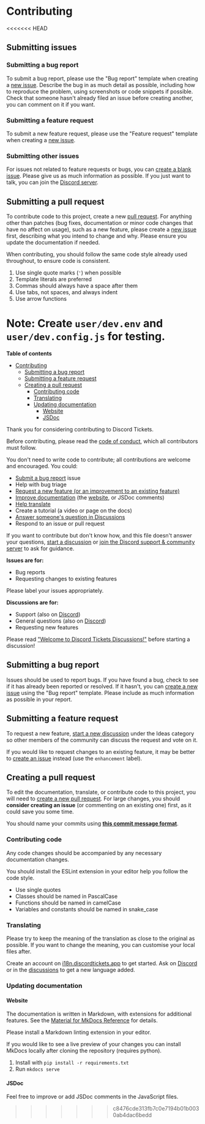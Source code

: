 # Contributing

<<<<<<< HEAD
## Submitting issues

### Submitting a bug report

To submit a bug report, please use the "Bug report" template when creating a [new issue](https://github.com/eartharoid/DiscordTickets/issues/new/choose). Describe the bug in as much detail as possible, including how to reproduce the problem, using screenshots or code snippets if possible. Check that someone hasn't already filed an issue before creating another, you can comment on it if you want.

### Submitting a feature request

To submit a new feature request, please use the "Feature request" template when creating a [new issue](https://github.com/eartharoid/DiscordTickets/issues/new/choose).

### Submitting other issues

For issues not related to feature requests or bugs, you can [create a blank issue](https://github.com/eartharoid/DiscordTickets/issues/new). Please give us as much information as possible. If you just want to talk, you can join the [Discord server](https://github.com/eartharoid/DiscordTickets#support).

## Submitting a pull request

To contribute code to this project, create a new [pull request](https://github.com/eartharoid/DiscordTickets/pulls). For anything other than patches (bug fixes, documentation or minor code changes that have no affect on usage), such as a new feature, please create a  [new issue](https://github.com/eartharoid/DiscordTickets/issues/new/choose) first, describing what you intend to change and why. Please ensure you update the documentation if needed.

When contributing, you should follow the same code style already used throughout, to ensure code is consistent.

1. Use single quote marks (`'`) when possible
2. Template literals are preferred
3. Commas should always have a space after them
4. Use tabs, not spaces, and always indent
5. Use arrow functions

**Note**: Create `user/dev.env` and `user/dev.config.js` for testing.
=======
**Table of contents**

- [Contributing](#contributing)
	- [Submitting a bug report](#submitting-a-bug-report)
	- [Submitting a feature request](#submitting-a-feature-request)
	- [Creating a pull request](#creating-a-pull-request)
		- [Contributing code](#contributing-code)
		- [Translating](#translating)
		- [Updating documentation](#updating-documentation)
			- [Website](#website)
			- [JSDoc](#jsdoc)

Thank you for considering contributing to Discord Tickets.

Before contributing, please read the [code of conduct](CODE_OF_CONDUCT.md), which all contributors must follow.

You don't need to write code to contribute; all contributions are welcome and encouraged. You could:

- [Submit a bug report](#submitting-a-bug-report) issue
- Help with bug triage
- [Request a new feature (or an improvement to an existing feature)](#submitting-a-feature-request)
- [Improve documentation](#updating-documentation) (the [website](https://discordtickets.app), or JSDoc comments)
- [Help translate](#translating)
- Create a tutorial (a video or page on the docs)
- [Answer someone's question in Discussions](https://github.com/discord-tickets/bot/discussions/categories/support-q-a?discussions_q=category%3A%22Support+%28Q%26A%29%22+is%3Aunanswered)
- Respond to an issue or pull request

If you want to contribute but don't know how, and this file doesn't answer your questions, [start a discussion](https://github.com/discord-tickets/bot/discussions/new) or [join the Discord support & community server](https://go.eartharoid.me/discord) to ask for guidance.

**Issues are for:**

- Bug reports
- Requesting changes to existing features

Please label your issues appropriately.

**Discussions are for:**

- Support (also on [Discord](https://go.eartharoid.me/discord))
- General questions (also on [Discord](https://go.eartharoid.me/discord))
- Requesting new features

Please read ["Welcome to Discord Tickets Discussions!"](https://github.com/discord-tickets/bot/discussions/77) before starting a discussion!

## Submitting a bug report

Issues should be used to report bugs. If you have found a bug, check to see if it has already been reported or resolved. If it hasn't, you can [create a new issue](https://github.com/discord-tickets/bot/issues/new/choose) using the "Bug report" template. Please include as much information as possible in your report.

## Submitting a feature request

To request a new feature, [start a new discussion](https://github.com/discord-tickets/bot/discussions/new?category=Ideas) under the Ideas category so other members of the community can discuss the request and vote on it.

If you would like to request changes to an existing feature, it may be better to [create an issue](https://github.com/discord-tickets/bot/issues/new) instead (use the `enhancement` label).

## Creating a pull request

To edit the documentation, translate, or contribute code to this project, you will need to [create a new pull request](https://github.com/discord-tickets/bot/compare). For large changes, you should **consider creating an issue** (or commenting on an existing one) first, as it could save you some time.

You should name your commits using [**this commit message format**](https://github.com/angular/material/blob/master/.github/CONTRIBUTING.md#-commit-message-format).

### Contributing code

Any code changes should be accompanied by any necessary documentation changes.

You should install the ESLint extension in your editor help you follow the code style.

- Use single quotes
- Classes should be named in PascalCase
- Functions should be named in camelCase
- Variables and constants should be named in snake_case

### Translating

Please try to keep the meaning of the translation as close to the original as possible. If you want to change the meaning, you can customise your local files after.

Create an account on [i18n.discordtickets.app](https://i18n.discordtickets.app/) to get started. Ask on [Discord](https://go.eartharoid.me/discord) or in the [discussions](https://github.com/discord-tickets/bot/discussions) to get a new language added.

### Updating documentation

#### Website

The documentation is written in Markdown, with extensions for additional features. See the [Material for MkDocs Reference](https://squidfunk.github.io/mkdocs-material/reference/abbreviations/) for details.

Please install a Markdown linting extension in your editor.

If you would like to see a live preview of your changes you can install MkDocs locally after cloning the repository (requires python).

1. Install with `pip install -r requirements.txt`
2. Run `mkdocs serve`

#### JSDoc

Feel free to improve or add JSDoc comments in the JavaScript files.
>>>>>>> c8476cde313fb7c0e7194b01b0030ab4dac6bedd
